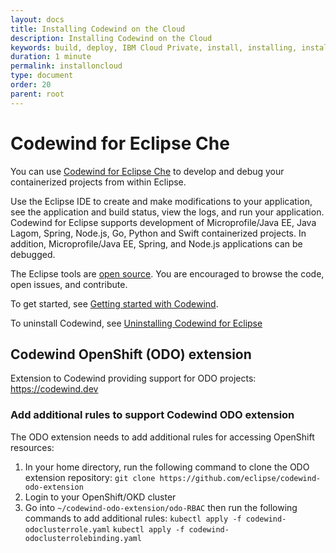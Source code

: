 ```yaml
---
layout: docs
title: Installing Codewind on the Cloud
description: Installing Codewind on the Cloud
keywords: build, deploy, IBM Cloud Private, install, installing, installation, chart, Helm, develop, cloud, public cloud, services, command line, cli, command, start, stop, update, open, delete, options, operation, devops, OpenShift, OKD
duration: 1 minute
permalink: installoncloud
type: document
order: 20
parent: root
---
```


# Codewind for Eclipse Che

You can use [Codewind for Eclipse Che](https://marketplace.eclipse.org/content/codewind) to develop and debug your containerized projects from within Eclipse.

Use the Eclipse IDE to create and make modifications to your application, see the application and build status, view the logs, and run your application.  Codewind for Eclipse supports development of Microprofile/Java EE, Java Lagom, Spring, Node.js, Go, Python and Swift containerized projects. In addition, Microprofile/Java EE, Spring, and Node.js applications can be debugged.

The Eclipse tools are [open source](https://github.com/eclipse/codewind-eclipse). You are encouraged to browse the code, open issues, and contribute.

To get started, see [Getting started with Codewind](mdteclipsegettingstarted.html).

To uninstall Codewind, see [Uninstalling Codewind for Eclipse](mdteclipseuninstall.html)

## Codewind OpenShift (ODO) extension 
Extension to Codewind providing support for ODO projects: https://codewind.dev

### Add additional rules to support Codewind ODO extension
The ODO extension needs to add additional rules for accessing OpenShift resources:
1. In your home directory, run the following command to clone the ODO extension repository:
`git clone https://github.com/eclipse/codewind-odo-extension`
2. Login to your OpenShift/OKD cluster
3. Go into `~/codewind-odo-extension/odo-RBAC` then run the following commands to add additional rules:
`kubectl apply -f codewind-odoclusterrole.yaml`
`kubectl apply -f codewind-odoclusterrolebinding.yaml`
